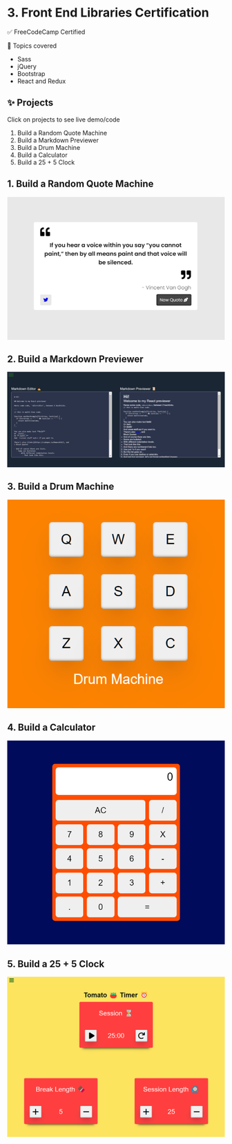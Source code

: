 # 3. Front End Libraries Certification

✅ FreeCodeCamp Certified

 🎯 Topics covered
 - Sass
 - jQuery
 - Bootstrap
 - React and Redux
 
 
## ✨ Projects 
Click on projects to see live demo/code

1. Build a Random Quote Machine
2. Build a Markdown Previewer
3. Build a Drum Machine
4. Build a Calculator
5. Build a 25 + 5 Clock

## 1. Build a Random Quote Machine
[![](https://github.com/abhiramready/Full-Stack-Journey/blob/main/images/quote.png)](https://codepen.io/abhiramready/full/OJpmYVQ)

## 2. Build a Markdown Previewer
[![](https://github.com/abhiramready/Full-Stack-Journey/blob/main/images/markdown.png)](https://codepen.io/abhiramready/full/QWpabLK)

## 3. Build a Drum Machine
[![](https://github.com/abhiramready/Full-Stack-Journey/blob/main/images/drum-machine.png)](https://codepen.io/abhiramready/full/poepVYb)

## 4. Build a Calculator
[![](https://github.com/abhiramready/Full-Stack-Journey/blob/main/images/Calculator.png)](https://codepen.io/abhiramready/full/QWvoBwV)

## 5. Build a 25 + 5 Clock
[![](https://github.com/abhiramready/Full-Stack-Journey/blob/main/images/25%2B5Clock.png)](https://codepen.io/abhiramready/full/oNeVJZW)
